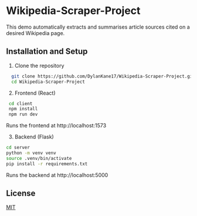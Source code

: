 # Wikipedia-Scraper-Project
This demo automatically extracts and summarises article sources cited on a desired Wikipedia page.

## Installation and Setup

1. Clone the repository
```sh
  git clone https://github.com/DylanKane17/Wikipedia-Scraper-Project.git
  cd Wikipedia-Scraper-Project
  ```

2. Frontend (React)
 ```sh
  cd client
  npm install
  npm run dev
  ```
  Runs the frontend at http://localhost:1573

3. Backend (Flask)
  ```sh
  cd server
  python -m venv venv
  source .venv/bin/activate
  pip install -r requirements.txt
  ```
  Runs the backend at http://localhost:5000

## License

[MIT](https://choosealicense.com/licenses/mit/)
